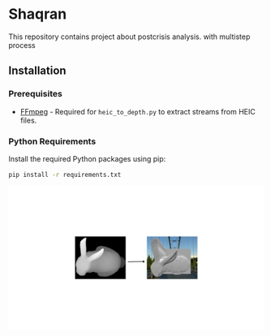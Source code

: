 # Shaqran

This repository contains project about postcrisis analysis. with multistep process

## Installation

### Prerequisites

- [FFmpeg](https://ffmpeg.org/download.html) - Required for `heic_to_depth.py` to extract streams from HEIC files.

### Python Requirements

Install the required Python packages using pip:

```bash
pip install -r requirements.txt
```

![Example Image](example.png)

